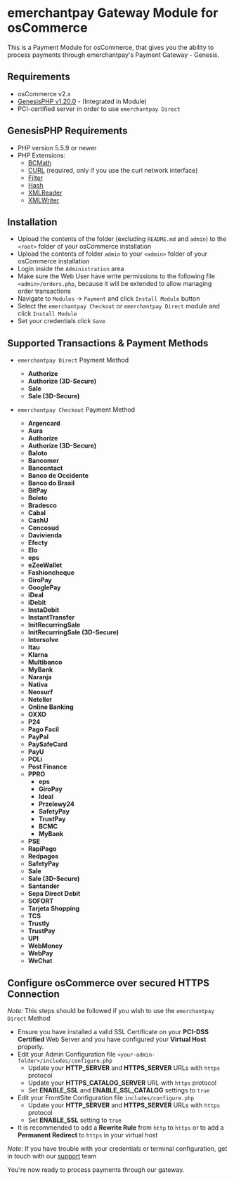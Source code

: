 emerchantpay Gateway Module for osCommerce
=============================

This is a Payment Module for osCommerce, that gives you the ability to process payments through emerchantpay's Payment Gateway - Genesis.

Requirements
------------

* osCommerce v2.x
* [GenesisPHP v1.20.0](https://github.com/GenesisGateway/genesis_php/releases/tag/1.20.0) - (Integrated in Module)
* PCI-certified server in order to use ```emerchantpay Direct```

GenesisPHP Requirements
------------

* PHP version 5.5.9 or newer
* PHP Extensions:
    * [BCMath](https://php.net/bcmath)
    * [CURL](https://php.net/curl) (required, only if you use the curl network interface)
    * [Filter](https://php.net/filter)
    * [Hash](https://php.net/hash)
    * [XMLReader](https://php.net/xmlreader)
    * [XMLWriter](https://php.net/xmlwriter)

Installation
------------

* Upload the contents of the folder (excluding ```README.md``` and ```admin```) to the ```<root>``` folder of your osCommerce installation
* Upload the contents of folder ```admin``` to your ```<admin>``` folder of your osCommerce installation
* Login inside the ```Administration``` area
* Make sure the Web User have write permissions to the following file ```<admin>/orders.php```, because it will be extended to allow managing order transactions
* Navigate to ```Modules``` -> ```Payment``` and click ```Install Module``` button
* Select the ```emerchantpay Checkout``` or ```emerchantpay Direct``` module and click ```Install Module```
* Set your credentials click ```Save```

Supported Transactions & Payment Methods
---------------------
* ```emerchantpay Direct``` Payment Method
	* __Authorize__
	* __Authorize (3D-Secure)__
	* __Sale__
	* __Sale (3D-Secure)__

* ```emerchantpay Checkout``` Payment Method
    * __Argencard__
    * __Aura__
    * __Authorize__
    * __Authorize (3D-Secure)__
    * __Baloto__
    * __Bancomer__
    * __Bancontact__
    * __Banco de Occidente__
    * __Banco do Brasil__
    * __BitPay__
    * __Boleto__
    * __Bradesco__
    * __Cabal__
    * __CashU__
    * __Cencosud__
    * __Davivienda__
    * __Efecty__
    * __Elo__
    * __eps__
    * __eZeeWallet__
    * __Fashioncheque__
    * __GiroPay__
    * __GooglePay__
    * __iDeal__
    * __iDebit__
    * __InstaDebit__
    * __InstantTransfer__
    * __InitRecurringSale__
    * __InitRecurringSale (3D-Secure)__
    * __Intersolve__
    * __Itau__
    * __Klarna__
    * __Multibanco__
    * __MyBank__
    * __Naranja__
    * __Nativa__
    * __Neosurf__
    * __Neteller__
    * __Online Banking__
    * __OXXO__
    * __P24__
    * __Pago Facil__
    * __PayPal__
    * __PaySafeCard__
    * __PayU__
    * __POLi__
    * __Post Finance__
    * __PPRO__
        * __eps__
        * __GiroPay__
        * __Ideal__
        * __Przelewy24__
        * __SafetyPay__
        * __TrustPay__
        * __BCMC__
        * __MyBank__
    * __PSE__
    * __RapiPago__
    * __Redpagos__
    * __SafetyPay__
    * __Sale__
    * __Sale (3D-Secure)__
    * __Santander__
    * __Sepa Direct Debit__
    * __SOFORT__
    * __Tarjeta Shopping__
    * __TCS__
    * __Trustly__
    * __TrustPay__
    * __UPI__
    * __WebMoney__
    * __WebPay__
    * __WeChat__

Configure osCommerce over secured HTTPS Connection
------------
_Note:_ This steps should be followed if you wish to use the ```emerchantpay Direct``` Method

* Ensure you have installed a valid SSL Certificate on your __PCI-DSS Certified__ Web Server and you have configured your __Virtual Host__ properly.
* Edit your Admin Configuration file ```<your-admin-folder>/includes/configure.php```
   * Update your __HTTP_SERVER__ and __HTTPS_SERVER__ URLs with ```https``` protocol 
   * Update your __HTTPS_CATALOG_SERVER__ URL with ```https``` protocol 
   * Set __ENABLE_SSL__ and __ENABLE_SSL_CATALOG__ settings to ```true```
* Edit your FrontSite Configuration file ```includes/configure.php```
   * Update your __HTTP_SERVER__ and __HTTPS_SERVER__ URLs with ```https``` protocol  
   * Set __ENABLE_SSL__ setting to ```true```
* It is recommended to add a __Rewrite Rule__ from ```http``` to ```https``` or to add a __Permanent Redirect__ to ```https``` in your virtual host

_Note_: If you have trouble with your credentials or terminal configuration, get in touch with our [support] team

You're now ready to process payments through our gateway.

[support]: mailto:tech-support@emerchantpay.net

